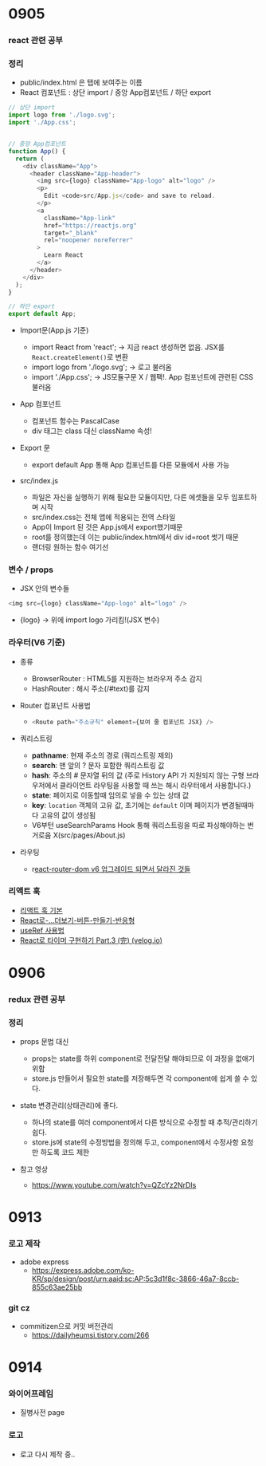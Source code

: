 # 0905

### react 관련 공부

### 정리

* public/index.html <title></title>은 탭에 보여주는 이름
* React 컴포넌트 : 상단 import / 중앙 App컴포넌트 / 하단 export

```javascript
// 상단 import
import logo from './logo.svg';
import './App.css';


// 중앙 App컴포넌트
function App() {
  return (
    <div className="App">
      <header className="App-header">
        <img src={logo} className="App-logo" alt="logo" />
        <p>
          Edit <code>src/App.js</code> and save to reload.
        </p>
        <a
          className="App-link"
          href="https://reactjs.org"
          target="_blank"
          rel="noopener noreferrer"
        >
          Learn React
        </a>
      </header>
    </div>
  );
}

// 하단 export
export default App;
```

* Import문(App.js 기준)
  * import React from 'react'; -> 지금 react 생성하면 없음. JSX를 `React.createElement()`로 변환
  * import logo from './logo.svg'; -> 로고 불러옴
  * import './App.css'; -> JS모듈구문 X / 웹팩!. App 컴포넌트에 관련된 CSS 불러옴
* App 컴포넌트
  * 컴포넌트 함수는 PascalCase
  * div 태그는 class 대신 className 속성!
* Export 문
  * export default App 통해 App 컴포넌트를 다른 모듈에서 사용 가능



* src/index.js
  * 파일은 자신을 실행하기 위해 필요한 모듈이지만, 다른 에셋들을 모두 임포트하며 시작
  * src/index.css는 전체 앱에 적용되는 전역 스타일
  * App이 Import 된 것은 App.js에서 export했기때문
  * root를 정의했는데 이는 public/index.html에서 div id=root 썻기 때문
  * 랜더링 원하는 함수 여기선 <App />



### 변수 / props

* JSX 안의 변수들

```javascript
<img src={logo} className="App-logo" alt="logo" />
```

* {logo} -> 위에 import logo 가리킴!(JSX 변수)



### 라우터(V6 기준)

* 종류

  * BrowserRouter : HTML5를 지원하는 브라우저 주소 감지
  * HashRouter : 해시 주소(/#text)를 감지

* Router 컴포넌트 사용법

  * ```js
    <Route path="주소규칙" element={보여 줄 컴포넌트 JSX} />
    ```

* 쿼리스트링

  * **pathname**: 현재 주소의 경로 (쿼리스트링 제외)
  * **search**: 맨 앞의 ? 문자 포함한 쿼리스트링 값
  * **hash**: 주소의 # 문자열 뒤의 값 (주로 History API 가 지원되지 않는 구형 브라우저에서 클라이언트 라우팅을 사용할 때 쓰는 해시 라우터에서 사용합니다.)
  * **state**: 페이지로 이동할때 임의로 넣을 수 있는 상태 값
  * **key**: `location` 객체의 고유 값, 초기에는 `default` 이며 페이지가 변경될때마다 고유의 값이 생성됨
  * V6부턴 useSearchParams Hook 통해 쿼리스트링을 따로 파싱해야하는 번거로움 X(src/pages/About.js)

* 라우팅
  * r[eact-router-dom v6 업그레이드 되면서 달라진 것들](https://velog.io/@soryeongk/ReactRouterDomV6)



### 리액트 훅

* [리액트 훅 기본](https://iamiet.tistory.com/69#%E-%--%-F%--useEffect)
* [React로-...더보기-버튼-만들기-반응형](https://velog.io/@arihi/React로-...더보기-버튼-만들기-반응형)
* [useRef 사용법](https://www.daleseo.com/react-hooks-use-ref/)
* [React로 타이머 구현하기 Part.3 (完) (velog.io)](https://velog.io/@leobang17/React로-타이머-구현하기-pt.3)





# 0906

### redux 관련 공부

### 정리

* props 문법 대신
  * props는 state를 하위 component로 전달전달 해야되므로 이 과정을 없애기위함
  * store.js 만들어서 필요한 state를 저장해두면 각 component에 쉽게 쓸 수 있다.

* state 변경관리(상태관리)에 좋다.
  * 하나의 state를 여러 component에서 다른 방식으로 수정할 때 추적/관리하기 쉽다.
  * store.js에 state의 수정방법을 정의해 두고, component에서 수정사항 요청만 하도록 코드 제한

* 참고 영상
  * https://www.youtube.com/watch?v=QZcYz2NrDIs





# 0913

### 로고 제작

* adobe express
  * https://express.adobe.com/ko-KR/sp/design/post/urn:aaid:sc:AP:5c3d1f8c-3866-46a7-8ccb-855c63ae25bb

### git cz

* commitizen으로 커밋 버전관리
  * https://dailyheumsi.tistory.com/266





# 0914

### 와이어프레임

* 질병사전 page

### 로고

* 로고 다시 제작 중..